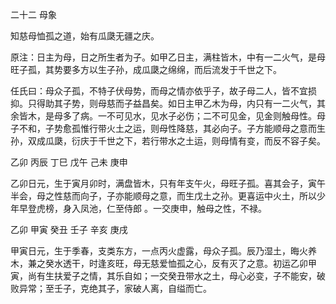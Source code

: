 二十二 母象

知慈母恤孤之道，始有瓜瓞无疆之庆。

原注：日主为母，日之所生者为子。如甲乙日主，满柱皆木，中有一二火气，是母旺子孤，其势要多方以生子孙，成瓜瓞之绵绵，而后流发于千世之下。

任氏曰：母众子孤，不特子伏母势，而母之情亦依乎子，故子母二人，皆不宜损抑。只得助其子势，则母慈而子益昌矣。如日主甲乙木为母，内只有一二火气，其余皆木，是母多了病。一不可见水，见水子必伤；二不可见金，见金则触母性。母子不和，子势愈孤惟行带火土之运，则母性降慈，其必向子。子方能顺母之意而生孙，双成瓜瓞，衍庆于千世之下，若行带水之土运，则母情有变，而反不容子矣。

乙卯 丙辰 丁巳 戊午 己未 庚申

乙卯日元，生于寅月卯时，满盘皆木，只有年支午火，母旺子孤。喜其会子，寅午半会，母之性慈而向子，子亦能顺母之意，而生戊土之孙。更喜运中火土，所以少年早登虎榜，身入凤池，仁至侍郎 。一交庚申，触母之性，不禄。

乙卯 甲寅 癸丑 壬子 辛亥 庚戌

甲寅日元，生于季春，支类东方，一点丙火虚露，母众子孤。辰乃湿土，晦火养木，兼之癸水透干，时逢亥旺，母无慈爱恤孤之心，反有灭了之意。初运乙卯甲寅，尚有生扶爱子之情，其乐自如；一交癸丑带水之土，母心必变，子不能安，破败异常；至壬子，克绝其子，家破人离，自缢而亡。

